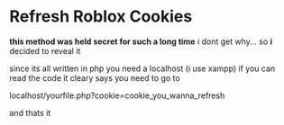 # Refresh Roblox Cookies

**this method was held secret for such a long time** i dont get why... so **i** decided to reveal it 

since its all written in php you need a localhost (i use xampp) 
if you can read the code it cleary says you need to go to 

localhost/yourfile.php?cookie=cookie_you_wanna_refresh

and thats it 
